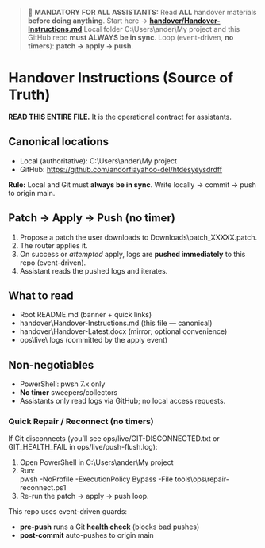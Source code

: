 <!-- HANDOVER-BANNER v1 -->
> 🚨 **MANDATORY FOR ALL ASSISTANTS:** Read **ALL** handover materials **before doing anything**.
> Start here → **[handover/Handover-Instructions.md](handover/Handover-Instructions.md)**
> Local folder C:\Users\ander\My project and this GitHub repo **must ALWAYS be in sync**.
> Loop (event-driven, **no timers**): **patch → apply → push**.
<!-- /HANDOVER-BANNER -->
# Handover Instructions (Source of Truth)

**READ THIS ENTIRE FILE.** It is the operational contract for assistants.

## Canonical locations
- Local (authoritative): C:\Users\ander\My project
- GitHub: https://github.com/andorfiayahoo-del/htdesyeysdrdff

**Rule:** Local and Git must **always be in sync**. Write locally → commit → push to origin main.

## Patch → Apply → Push (no timer)
1. Propose a patch the user downloads to Downloads\patch_XXXXX.patch.
2. The router applies it.
3. On success or *attempted* apply, logs are **pushed immediately** to this repo (event-driven).
4. Assistant reads the pushed logs and iterates.

## What to read
- Root README.md (banner + quick links)
- handover\Handover-Instructions.md (this file — canonical)
- handover\Handover-Latest.docx (mirror; optional convenience)
- ops\live\ logs (committed by the apply event)

## Non-negotiables
- PowerShell: pwsh 7.x only
- **No timer** sweepers/collectors
- Assistants only read logs via GitHub; no local access requests.

<!-- sync-stamp: 2025-08-22T08:02:11.505Z -->

<!-- REPAIR-RECONNECT:BEGIN -->
### Quick Repair / Reconnect (no timers)
If Git disconnects (you’ll see ops/live/GIT-DISCONNECTED.txt or GIT_HEALTH_FAIL in ops/live/push-flush.log):

1) Open PowerShell in C:\Users\ander\My project
2) Run:  
   pwsh -NoProfile -ExecutionPolicy Bypass -File tools\ops\repair-reconnect.ps1
3) Re-run the patch → apply → push loop.

This repo uses event-driven guards:
- **pre-push** runs a Git **health check** (blocks bad pushes)
- **post-commit** auto-pushes to origin main
<!-- REPAIR-RECONNECT:END -->


